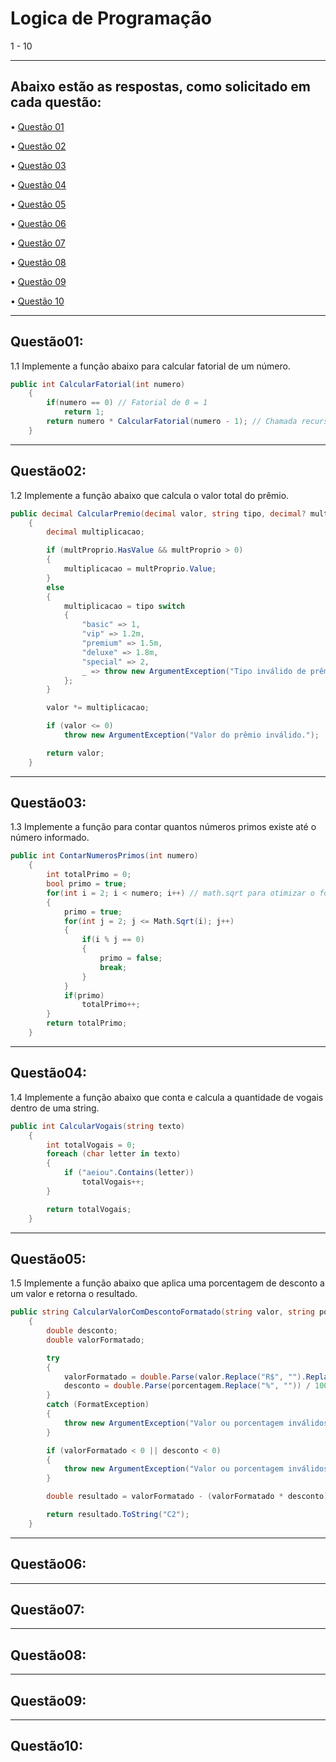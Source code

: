 # Logica de Programação
 1 - 10

---

## Abaixo estão as respostas, como solicitado em cada questão:
• [Questão 01](#questão01)   

• [Questão 02](#questão02)  

• [Questão 03](#questão03) 

• [Questão 04](#questão04)  

• [Questão 05](#questão05) 

• [Questão 06](#questão06)

• [Questão 07](#questão07)

• [Questão 08](#questão08)

• [Questão 09](#questão09)

• [Questão 10](#questão10)

---

## Questão01:
1.1 Implemente a função abaixo para calcular fatorial de um número.
```c#
public int CalcularFatorial(int numero)
    {
        if(numero == 0) // Fatorial de 0 = 1
            return 1;
        return numero * CalcularFatorial(numero - 1); // Chamada recursiva
    }
```
---

## Questão02:
1.2 Implemente a função abaixo que calcula o valor total do prêmio.
```c#
public decimal CalcularPremio(decimal valor, string tipo, decimal? multProprio = null)
    {
        decimal multiplicacao;

        if (multProprio.HasValue && multProprio > 0)
        {
            multiplicacao = multProprio.Value;
        }
        else
        {
            multiplicacao = tipo switch
            {
                "basic" => 1,
                "vip" => 1.2m,
                "premium" => 1.5m,
                "deluxe" => 1.8m,
                "special" => 2,
                _ => throw new ArgumentException("Tipo inválido de prêmio."),
            };
        }

        valor *= multiplicacao;

        if (valor <= 0)
            throw new ArgumentException("Valor do prêmio inválido.");

        return valor;
    }
```

---

## Questão03:
1.3 Implemente a função para contar quantos números primos existe até o número informado.
```c#
public int ContarNumerosPrimos(int numero)
    {
        int totalPrimo = 0;
        bool primo = true;
        for(int i = 2; i < numero; i++) // math.sqrt para otimizar o for
        {
            primo = true;
            for(int j = 2; j <= Math.Sqrt(i); j++)
            {
                if(i % j == 0)
                {
                    primo = false;
                    break;
                }
            }
            if(primo)
                totalPrimo++;
        }
        return totalPrimo;
    }
```
---

## Questão04:
1.4 Implemente a função abaixo que conta e calcula a quantidade de vogais dentro de uma string.
```c#
public int CalcularVogais(string texto)
    {
        int totalVogais = 0;
        foreach (char letter in texto)
        {
            if ("aeiou".Contains(letter))
                totalVogais++;
        }

        return totalVogais;
    }
```

---

## Questão05:
1.5 Implemente a função abaixo que aplica uma porcentagem de desconto a um valor e retorna o resultado.
```c#
public string CalcularValorComDescontoFormatado(string valor, string porcentagem)
    {
        double desconto;
        double valorFormatado;

        try
        {
            valorFormatado = double.Parse(valor.Replace("R$", "").Replace(".", "").Replace(",", "."));
            desconto = double.Parse(porcentagem.Replace("%", "")) / 100;
        }
        catch (FormatException)
        {
            throw new ArgumentException("Valor ou porcentagem inválidos.");
        }

        if (valorFormatado < 0 || desconto < 0)
        {
            throw new ArgumentException("Valor ou porcentagem inválidos.");
        }

        double resultado = valorFormatado - (valorFormatado * desconto);

        return resultado.ToString("C2");
    }
```
---

## Questão06:


---

## Questão07:


---

## Questão08:


---

## Questão09:


---

## Questão10:


